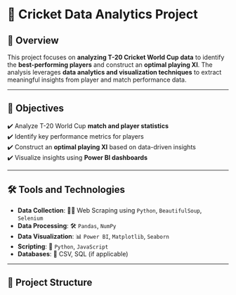 # 🏏 Cricket Data Analytics Project

## 📌 Overview

This project focuses on **analyzing T-20 Cricket World Cup data** to identify the **best-performing players** and construct an **optimal playing XI**. The analysis leverages **data analytics and visualization techniques** to extract meaningful insights from player and match performance data.

---

## 🎯 Objectives

✔️ Analyze T-20 World Cup **match and player statistics**  
✔️ Identify key performance metrics for players  
✔️ Construct an **optimal playing XI** based on data-driven insights  
✔️ Visualize insights using **Power BI dashboards**  

---

## 🛠️ Tools and Technologies

- **Data Collection**: 🕵️‍♂️ Web Scraping using `Python`, `BeautifulSoup`, `Selenium`
- **Data Processing**: 🛠️ `Pandas`, `NumPy`
- **Data Visualization**: 📊 `Power BI`, `Matplotlib`, `Seaborn`
- **Scripting**: 📝 `Python`, `JavaScript`
- **Databases**: 📂 CSV, SQL (if applicable)

---

## 📂 Project Structure

